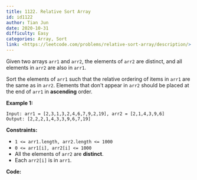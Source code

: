 ```yaml
---
title: 1122. Relative Sort Array
id: id1122
author: Tian Jun
date: 2020-10-31
difficulty: Easy
categories: Array, Sort
link: <https://leetcode.com/problems/relative-sort-array/description/>
---
```


Given two arrays `arr1` and `arr2`, the elements of `arr2` are distinct, and
all elements in `arr2` are also in `arr1`.

Sort the elements of `arr1` such that the relative ordering of items in `arr1`
are the same as in `arr2`.  Elements that don't appear in `arr2` should be
placed at the end of `arr1` in **ascending** order.



**Example 1:**
            
	Input: arr1 = [2,3,1,3,2,4,6,7,9,2,19], arr2 = [2,1,4,3,9,6]    
	Output: [2,2,2,1,4,3,3,9,6,7,19]    



**Constraints:**

  * `1 <= arr1.length, arr2.length <= 1000`
  * `0 <= arr1[i], arr2[i] <= 1000`
  * All the elements of `arr2` are **distinct**.
  * Each `arr2[i]` is in `arr1`.


**Code:**
